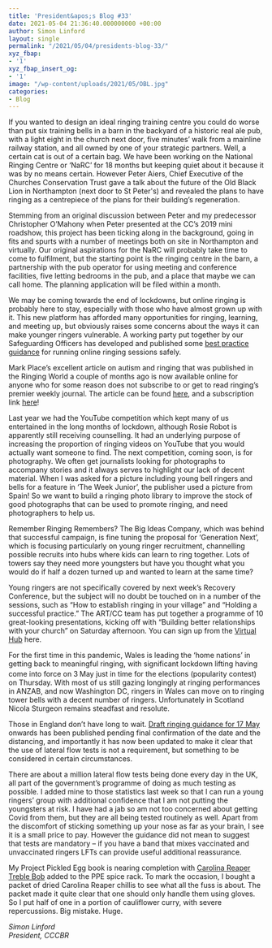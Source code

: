 ```yaml
---
title: 'President&apos;s Blog #33'
date: 2021-05-04 21:36:40.000000000 +00:00
author: Simon Linford
layout: single
permalink: "/2021/05/04/presidents-blog-33/"
xyz_fbap:
- '1'
xyz_fbap_insert_og:
- '1'
image: "/wp-content/uploads/2021/05/OBL.jpg"
categories:
- Blog
---
```

If you wanted to design an ideal ringing training centre you could do worse than put six training bells in a barn in the backyard of a historic real ale pub, with a light eight in the church next door, five minutes’ walk from a mainline railway station, and all owned by one of your strategic partners. Well, a certain cat is out of a certain bag. We have been working on the National Ringing Centre or ‘NaRC’ for 18 months but keeping quiet about it because it was by no means certain. However Peter Aiers, Chief Executive of the Churches Conservation Trust gave a talk about the future of the Old Black Lion in Northampton (next door to St Peter&apos;s) and revealed the plans to have ringing as a centrepiece of the plans for their building’s regeneration.

Stemming from an original discussion between Peter and my predecessor Christopher O’Mahony when Peter presented at the CC’s 2019 mini roadshow, this project has been ticking along in the background, going in fits and spurts with a number of meetings both on site in Northampton and virtually. Our original aspirations for the NaRC will probably take time to come to fulfilment, but the starting point is the ringing centre in the barn, a partnership with the pub operator for using meeting and conference facilities, five letting bedrooms in the pub, and a place that maybe we can call home. The planning application will be filed within a month.

We may be coming towards the end of lockdowns, but online ringing is probably here to stay, especially with those who have almost grown up with it. This new platform has afforded many opportunities for ringing, learning, and meeting up, but obviously raises some concerns about the ways it can make younger ringers vulnerable. A working party put together by our Safeguarding Officers has developed and published some <a href="https://cccbr.org.uk/wp-content/uploads/2021/04/Safeguarding-Best-Practice-Guidance.pdf" target="_blank" rel="noopener">best practice guidance</a> for running online ringing sessions safely.

Mark Place’s excellent article on autism and ringing that was published in the Ringing World a couple of months ago is now available online for anyone who for some reason does not subscribe to or get to read ringing’s premier weekly journal. The article can be found <a href="http://ringingworld.co.uk/images/pdf/MarkPlaceAutisticSpectrumDisorder.pdf" target="_blank" rel="noopener">here</a>, and a subscription link <a href="https://www.ringingworld.co.uk/purchase/subscriptions.html" target="_blank" rel="noopener">here</a>!

Last year we had the YouTube competition which kept many of us entertained in the long months of lockdown, although Rosie Robot is apparently still receiving counselling. It had an underlying purpose of increasing the proportion of ringing videos on YouTube that you would actually want someone to find. The next competition, coming soon, is for photography. We often get journalists looking for photographs to accompany stories and it always serves to highlight our lack of decent material. When I was asked for a picture including young bell ringers and bells for a feature in ‘The Week Junior’, the publisher used a picture from Spain! So we want to build a ringing photo library to improve the stock of good photographs that can be used to promote ringing, and need photographers to help us.

Remember Ringing Remembers? The Big Ideas Company, which was behind that successful campaign, is fine tuning the proposal for ‘Generation Next’, which is focusing particularly on young ringer recruitment, channelling possible recruits into hubs where kids can learn to ring together. Lots of towers say they need more youngsters but have you thought what you would do if half a dozen turned up and wanted to learn at the same time?

Young ringers are not specifically covered by next week’s Recovery Conference, but the subject will no doubt be touched on in a number of the sessions, such as “How to establish ringing in your village” and “Holding a successful practice.” The ART/CC team has put together a programme of 10 great-looking presentations, kicking off with “Building better relationships with your church” on Saturday afternoon. You can sign up from the <a href="https://bb.ringingworld.co.uk/virtual-hub.php" target="_blank" rel="noopener">Virtual Hub</a> here.

For the first time in this pandemic, Wales is leading the ‘home nations’ in getting back to meaningful ringing, with significant lockdown lifting having come into force on 3<sup> </sup>May just in time for the elections (popularity contest) on Thursday. With most of us still gazing longingly at ringing performances in ANZAB, and now Washington DC, ringers in Wales can move on to ringing tower bells with a decent number of ringers. Unfortunately in Scotland Nicola Sturgeon remains steadfast and resolute.

Those in England don’t have long to wait. <a href="/coronavirus/guidance-17-may-to-21-june/" target="_blank" rel="noopener">Draft ringing guidance for 17 May</a> onwards has been published pending final confirmation of the date and the distancing, and importantly it has now been updated to make it clear that the use of lateral flow tests is not a requirement, but something to be considered in certain circumstances.

There are about a million lateral flow tests being done every day in the UK, all part of the government’s programme of doing as much testing as possible. I added mine to those statistics last week so that I can run a young ringers’ group with additional confidence that I am not putting the youngsters at risk. I have had a jab so am not too concerned about getting Covid from them, but they are all being tested routinely as well. Apart from the discomfort of sticking something up your nose as far as your brain, I see it is a small price to pay. However the guidance did not mean to suggest that tests are mandatory – if you have a band that mixes vaccinated and unvaccinated ringers LFTs can provide useful additional reassurance.

My Project Pickled Egg book is nearing completion with <a href="https://complib.org/method/41700" target="_blank" rel="noopener">Carolina Reaper Treble Bob</a> added to the PPE spice rack. To mark the occasion, I bought a packet of dried Carolina Reaper chillis to see what all the fuss is about. The packet made it quite clear that one should only handle them using gloves. So I put half of one in a portion of cauliflower curry, with severe repercussions. Big mistake. Huge.

_Simon Linford_  
_President, CCCBR_

&nbsp;

